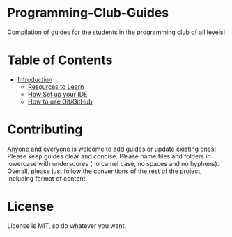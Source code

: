 # Programming-Club-Guides
Compilation of guides for the students in the programming club of all levels!

# Table of Contents
- [Introduction](https://github.com/michaelgira23/Programming-Club-Guides/tree/master/introduction)
  - [Resources to Learn](https://github.com/michaelgira23/Programming-Club-Guides/blob/master/introduction/learning_resources.md)
  - [How Set up your IDE](https://github.com/michaelgira23/Programming-Club-Guides/blob/master/introduction/set_up_ide.md)
  - [How to use Git/GitHub](https://github.com/michaelgira23/Programming-Club-Guides/blob/master/introduction/how_to_git_good.md)

# Contributing
Anyone and everyone is welcome to add guides or update existing ones! Please keep guides clear and concise. Please name files and folders in lowercase with underscores (no camel case, no spaces and no hyphens). Overall, please just follow the conventions of the rest of the project, including format of content.

# License
License is MIT, so do whatever you want.
